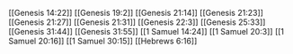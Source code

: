 [[Genesis 14:22]]
[[Genesis 19:2]]
[[Genesis 21:14]]
[[Genesis 21:23]]
[[Genesis 21:27]]
[[Genesis 21:31]]
[[Genesis 22:3]]
[[Genesis 25:33]]
[[Genesis 31:44]]
[[Genesis 31:55]]
[[1 Samuel 14:24]]
[[1 Samuel 20:3]]
[[1 Samuel 20:16]]
[[1 Samuel 30:15]]
[[Hebrews 6:16]]
